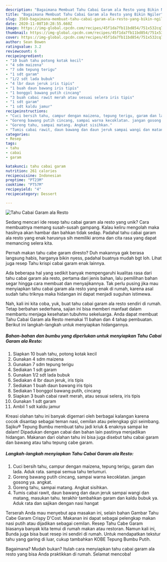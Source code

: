 ```yaml
---
description: "Bagaimana Membuat Tahu Cabai Garam ala Resto yang Bikin Ngiler"
title: "Bagaimana Membuat Tahu Cabai Garam ala Resto yang Bikin Ngiler"
slug: 3569-bagaimana-membuat-tahu-cabai-garam-ala-resto-yang-bikin-ngiler
date: 2020-11-08T10:28:55.660Z
image: https://img-global.cpcdn.com/recipes/45f1da7fb11bd854/751x532cq70/tahu-cabai-garam-ala-resto-foto-resep-utama.jpg
thumbnail: https://img-global.cpcdn.com/recipes/45f1da7fb11bd854/751x532cq70/tahu-cabai-garam-ala-resto-foto-resep-utama.jpg
cover: https://img-global.cpcdn.com/recipes/45f1da7fb11bd854/751x532cq70/tahu-cabai-garam-ala-resto-foto-resep-utama.jpg
author: Sean Bowen
ratingvalue: 3.2
reviewcount: 6
recipeingredient:
- "10 buah tahu potong kotak kecil"
- "4 sdm maizena"
- "7 sdm tepung terigu"
- "1 sdt garam"
- "1/2 sdt lada bubuk"
- "4 lbr daun jeruk iris tipis"
- "1 buah daun bawang iris tipis"
- "1 bonggol bawang putih cincang"
- "3 buah cabai rawit merah atau sesuai selera iris tipis"
- "1 sdt garam"
- "1 sdt kaldu jamur"
recipeinstructions:
- "Cuci bersih tahu, campur dengan maizena, tepung terigu, garam dan lada. Aduk rata. sampai semua tahu terlumuri."
- "Goreng bawang putih cincang, sampai warna kecoklatan. jangan gosong ya. angkat."
- "Goreng tahu, sampai matang. Angkat sisihkan."
- "Tumis cabai rawit, daun bawang dan daun jeruk sampai wangi dan matang, masukan tahu. terakhir tambahkan garam dan kaldu bubuk ya. Aduk rata dan sajikan dengan nasi hangat"
categories:
- Resep
tags:
- tahu
- cabai
- garam

katakunci: tahu cabai garam 
nutrition: 261 calories
recipecuisine: Indonesian
preptime: "PT23M"
cooktime: "PT57M"
recipeyield: "4"
recipecategory: Dessert

---
```



![Tahu Cabai Garam ala Resto](https://img-global.cpcdn.com/recipes/45f1da7fb11bd854/751x532cq70/tahu-cabai-garam-ala-resto-foto-resep-utama.jpg)

Sedang mencari ide resep tahu cabai garam ala resto yang unik? Cara membuatnya memang susah-susah gampang. Kalau keliru mengolah maka hasilnya akan hambar dan bahkan tidak sedap. Padahal tahu cabai garam ala resto yang enak harusnya sih memiliki aroma dan cita rasa yang dapat memancing selera kita.

Pernah makan tahu cabe garam diresto? Duh makannya gak berasa langsung habis, harganya bikin nyess, padahal buatnya mudah bgt loh. Lihat juga resep Tahu krispi cabai garam enak lainnya.

Ada beberapa hal yang sedikit banyak mempengaruhi kualitas rasa dari tahu cabai garam ala resto, pertama dari jenis bahan, lalu pemilihan bahan segar hingga cara membuat dan menyajikannya. Tak perlu pusing jika mau menyiapkan tahu cabai garam ala resto yang enak di rumah, karena asal sudah tahu triknya maka hidangan ini dapat menjadi suguhan istimewa.


Nah, kali ini kita coba, yuk, buat tahu cabai garam ala resto sendiri di rumah. Tetap berbahan sederhana, sajian ini bisa memberi manfaat dalam membantu menjaga kesehatan tubuhmu sekeluarga. Anda dapat membuat Tahu Cabai Garam ala Resto memakai 11 bahan dan 4 tahap pembuatan. Berikut ini langkah-langkah untuk menyiapkan hidangannya.

<!--inarticleads1-->

##### Bahan-bahan dan bumbu yang diperlukan untuk menyiapkan Tahu Cabai Garam ala Resto:

1. Siapkan 10 buah tahu, potong kotak kecil
1. Gunakan 4 sdm maizena
1. Gunakan 7 sdm tepung terigu
1. Sediakan 1 sdt garam
1. Gunakan 1/2 sdt lada bubuk
1. Sediakan 4 lbr daun jeruk, iris tipis
1. Sediakan 1 buah daun bawang iris tipis
1. Sediakan 1 bonggol bawang putih, cincang
1. Siapkan 3 buah cabai rawit merah, atau sesuai selera, iris tipis
1. Gunakan 1 sdt garam
1. Ambil 1 sdt kaldu jamur


Kreasi olahan tahu ini banyak digemari oleh berbagai kalangan karena cocok disantap sebagai teman nasi, cemilan atau pelengkap gizi seimbang. Sajiku® Tepung Bumbu membuat tahu jadi kriuk &amp; enaknya sampai ke dalam! Dipadukan dengan cabai dan bahan lain pastinya menjadikan hidangan. Makanan dari olahan tahu ini bisa juga disebut tahu cabai garam dan bawang atau tahu tepung cabe garam. 

<!--inarticleads2-->

##### Langkah-langkah menyiapkan Tahu Cabai Garam ala Resto:

1. Cuci bersih tahu, campur dengan maizena, tepung terigu, garam dan lada. Aduk rata. sampai semua tahu terlumuri.
1. Goreng bawang putih cincang, sampai warna kecoklatan. jangan gosong ya. angkat.
1. Goreng tahu, sampai matang. Angkat sisihkan.
1. Tumis cabai rawit, daun bawang dan daun jeruk sampai wangi dan matang, masukan tahu. terakhir tambahkan garam dan kaldu bubuk ya. Aduk rata dan sajikan dengan nasi hangat


Terserah Anda mau menyebut apa masakan ini, selain bahan Gambar Tahu Cabe Garam Crispy D&#39;Cost. Makanan ini dapat sebagai pelengkap makan nasi putih atau dijadikan sebagai cemilan. Resep Tahu Cabe Garam biasanya banyak kita temui di rumah makan atau restoran. Namun kali ini, Bunda juga bisa buat resep ini sendiri di rumah. Untuk mendapatkan tekstur tahu yang garing di luar, cukup tambahkan KOBE Tepung Bumbu Putih. 

Bagaimana? Mudah bukan? Itulah cara menyiapkan tahu cabai garam ala resto yang bisa Anda praktikkan di rumah. Selamat mencoba!

